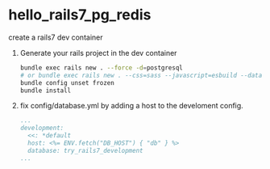 # hello_rails7_pg_redis
create a rails7 dev container

1. Generate your rails project in the dev container
   ```bash
   bundle exec rails new . --force -d=postgresql
   # or bundle exec rails new . --css=sass --javascript=esbuild --database=postgresql
   bundle config unset frozen
   bundle install
   ```
2. fix config/database.yml by adding a host to the develoment config.
   ```yaml
   ...
   development:
     <<: *default
     host: <%= ENV.fetch("DB_HOST") { "db" } %>
     database: try_rails7_development
   ...
   ```
